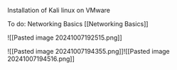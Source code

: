 
Installation of Kali linux on VMware



To do: 
Networking Basics [[Networking Basics]]

![[Pasted image 20241007192515.png]]



![[Pasted image 20241007194355.png]]![[Pasted image 20241007194516.png]]